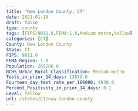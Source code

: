 ```yaml
---
title: "New London County, CT"
date: 2021-01-19
draft: false
type: county
tags: [FIPS:9011.0,FEMA:1.0,Medium metro,Yellow]
categories: [CT]
County: New London County
State: CT
FIPS: 9011.0
FEMA_Region: 1.0
Population: 265206.0
NCHS_Urban_Rural_Classification: Medium metro
Tests_in_prior_14_days: 13075.0
Fourteen_day_test_rate_per_100000: 4930.0
Percent_Positivity_in_prior_14_days: 0.1
Level: Yellow
url: /states/CT/new-london-county
---
```



